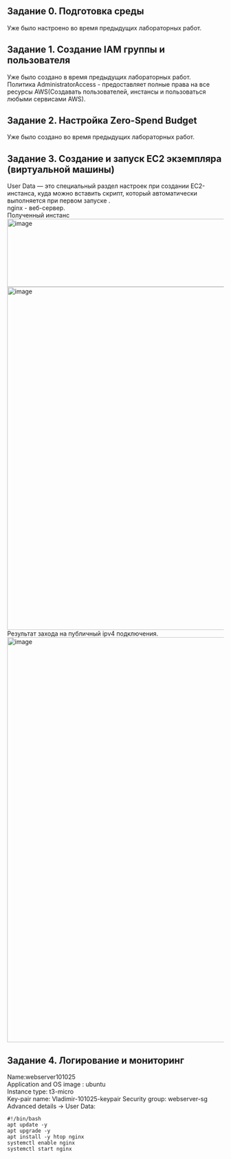## Задание 0. Подготовка среды
Уже было настроено во время предыдущих лабораторных работ.
## Задание 1. Создание IAM группы и пользователя
Уже было создано в время предыдущих лабораторных работ.  
Политика AdministratorAccess - предоставляет полные права на все ресурсы AWS(Создавать пользователей, инстансы и пользоваться любыми сервисами AWS).
## Задание 2. Настройка Zero-Spend Budget
Уже было создано во время предыдущих лабораторных работ.
## Задание 3. Создание и запуск EC2 экземпляра (виртуальной машины)
User Data — это специальный раздел настроек при создании EC2-инстанса, куда можно вставить скрипт, который автоматически выполняется при первом запуске .  
nginx - веб-сервер.   
Полученный инстанс  
<img width="1656" height="158" alt="image" src="https://github.com/user-attachments/assets/b95e9d64-80a3-4bf0-88de-fef0061fd91b" />  
<img width="1670" height="797" alt="image" src="https://github.com/user-attachments/assets/2114ea8d-4744-4e61-b856-1ba283c6e70c" />  
Результат захода на публичный ipv4 подключения.
<img width="1230" height="941" alt="image" src="https://github.com/user-attachments/assets/abb6c096-4e12-460b-8f39-3e05c5e7cbb9" />  
## Задание 4. Логирование и мониторинг
Name:webserver101025  
Application and OS image : ubuntu  
Instance type: t3-micro  
Key-pair name: Vladimir-101025-keypair
Security group: webserver-sg  
Advanced details → User Data:  
```  
#!/bin/bash  
apt update -y  
apt upgrade -y  
apt install -y htop nginx  
systemctl enable nginx  
systemctl start nginx  
```


